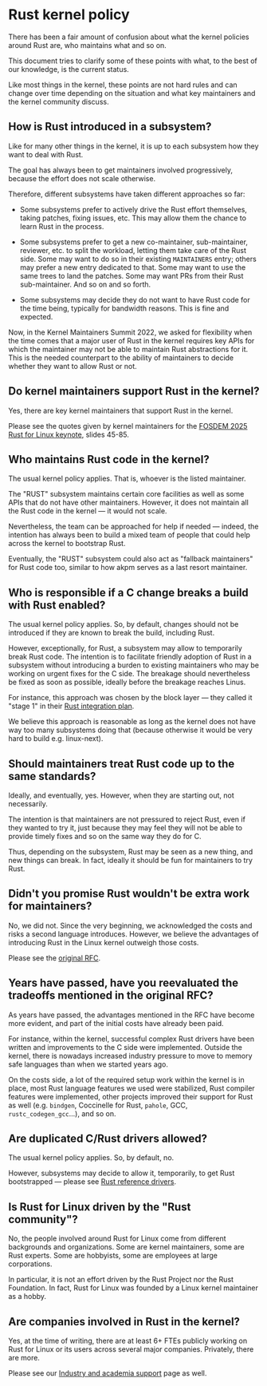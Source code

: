 # Rust kernel policy

There has been a fair amount of confusion about what the kernel policies around Rust are, who maintains what and so on.

This document tries to clarify some of these points with what, to the best of our knowledge, is the current status.

Like most things in the kernel, these points are not hard rules and can change over time depending on the situation and what key maintainers and the kernel community discuss.


## How is Rust introduced in a subsystem?

Like for many other things in the kernel, it is up to each subsystem how they want to deal with Rust.

The goal has always been to get maintainers involved progressively, because the effort does not scale otherwise.

Therefore, different subsystems have taken different approaches so far:

  - Some subsystems prefer to actively drive the Rust effort themselves, taking patches, fixing issues, etc. This may allow them the chance to learn Rust in the process.

  - Some subsystems prefer to get a new co-maintainer, sub-maintainer, reviewer, etc. to split the workload, letting them take care of the Rust side. Some may want to do so in their existing `MAINTAINERS` entry; others may prefer a new entry dedicated to that. Some may want to use the same trees to land the patches. Some may want PRs from their Rust sub-maintainer. And so on and so forth.

  - Some subsystems may decide they do not want to have Rust code for the time being, typically for bandwidth reasons. This is fine and expected.

Now, in the Kernel Maintainers Summit 2022, we asked for flexibility when the time comes that a major user of Rust in the kernel requires key APIs for which the maintainer may not be able to maintain Rust abstractions for it. This is the needed counterpart to the ability of maintainers to decide whether they want to allow Rust or not.


## Do kernel maintainers support Rust in the kernel?

Yes, there are key kernel maintainers that support Rust in the kernel.

Please see the quotes given by kernel maintainers for the [FOSDEM 2025 Rust for Linux keynote](https://fosdem.org/2025/events/attachments/fosdem-2025-6507-rust-for-linux/slides/237976/2025-02-0_iwSaMYM.pdf), slides 45-85.


## Who maintains Rust code in the kernel?

The usual kernel policy applies. That is, whoever is the listed maintainer.

The "RUST" subsystem maintains certain core facilities as well as some APIs that do not have other maintainers. However, it does not maintain all the Rust code in the kernel — it would not scale.

Nevertheless, the team can be approached for help if needed — indeed, the intention has always been to build a mixed team of people that could help across the kernel to bootstrap Rust.

Eventually, the "RUST" subsystem could also act as "fallback maintainers" for Rust code too, similar to how akpm serves as a last resort maintainer.


## Who is responsible if a C change breaks a build with Rust enabled?

The usual kernel policy applies. So, by default, changes should not be introduced if they are known to break the build, including Rust.

However, exceptionally, for Rust, a subsystem may allow to temporarily break Rust code. The intention is to facilitate friendly adoption of Rust in a subsystem without introducing a burden to existing maintainers who may be working on urgent fixes for the C side. The breakage should nevertheless be fixed as soon as possible, ideally before the breakage reaches Linus.

For instance, this approach was chosen by the block layer — they called it "stage 1" in their [Rust integration plan](https://lore.kernel.org/all/593a98c9-baaa-496b-a9a7-c886463722e1@kernel.dk/).

We believe this approach is reasonable as long as the kernel does not have way too many subsystems doing that (because otherwise it would be very hard to build e.g. linux-next).


## Should maintainers treat Rust code up to the same standards?

Ideally, and eventually, yes. However, when they are starting out, not necessarily.

The intention is that maintainers are not pressured to reject Rust, even if they wanted to try it, just because they may feel they will not be able to provide timely fixes and so on the same way they do for C.

Thus, depending on the subsystem, Rust may be seen as a new thing, and new things can break. In fact, ideally it should be fun for maintainers to try Rust.


## Didn't you promise Rust wouldn't be extra work for maintainers?

No, we did not. Since the very beginning, we acknowledged the costs and risks a second language introduces. However, we believe the advantages of introducing Rust in the Linux kernel outweigh those costs.

Please see the [original RFC](https://lore.kernel.org/lkml/20210414184604.23473-1-ojeda@kernel.org/).


## Years have passed, have you reevaluated the tradeoffs mentioned in the original RFC?

As years have passed, the advantages mentioned in the RFC have become more evident, and part of the initial costs have already been paid.

For instance, within the kernel, successful complex Rust drivers have been written and improvements to the C side were implemented. Outside the kernel, there is nowadays increased industry pressure to move to memory safe languages than when we started years ago.

On the costs side, a lot of the required setup work within the kernel is in place, most Rust language features we used were stabilized, Rust compiler features were implemented, other projects improved their support for Rust as well (e.g. `bindgen`, Coccinelle for Rust, `pahole`, GCC, `rustc_codegen_gcc`...), and so on.


## Are duplicated C/Rust drivers allowed?

The usual kernel policy applies. So, by default, no.

However, subsystems may decide to allow it, temporarily, to get Rust bootstrapped — please see [Rust reference drivers](Rust-reference-drivers.md).


## Is Rust for Linux driven by the "Rust community"?

No, the people involved around Rust for Linux come from different backgrounds and organizations. Some are kernel maintainers, some are Rust experts. Some are hobbyists, some are employees at large corporations.

In particular, it is not an effort driven by the Rust Project nor the Rust Foundation. In fact, Rust for Linux was founded by a Linux kernel maintainer as a hobby.


## Are companies involved in Rust in the kernel?

Yes, at the time of writing, there are at least 6+ FTEs publicly working on Rust for Linux or its users across several major companies. Privately, there are more.

Please see our [Industry and academia support](Industry-and-academia-support.md) page as well.

